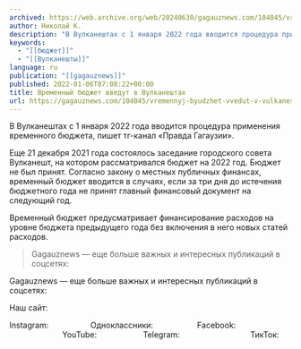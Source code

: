 ```yaml
---
archived: https://web.archive.org/web/20240630/gagauznews.com/104045/vremennyj-byudzhet-vvedut-v-vulkaneshtah.html
author: Николай К.
description: "В Вулканештах с 1 января 2022 года вводится процедура применения временного бюджета, пишет тг-канал «Правда Гагаузии». Еще 21 декабря 2021 года состоялось заседание городского совета Вулканешт, на котором рассматривался бюджет на 2022 год. Бюджет не был принят. Согласно закону о местных публичных финансах, временный бюджет вводится в случаях, если за три дня до истечения бюджетного года не принят главный финансовый документ на следующий год. Временный бюджет предусматривает финансирование расходов на уровне бюджета предыдущего года без включения в него новых статей расходов. Gagauznews — еще больше важных и интересных публикаций в соцсетях: Наш сайт:              Instagram: […]"
keywords:
  - "[[бюджет]]"
  - "[[Вулканешты]]"
language: ru
publication: "[[gagauznews]]"
published: 2022-01-06T07:08:22+00:00
title: Временный бюджет введут в Вулканештах
url: https://gagauznews.com/104045/vremennyj-byudzhet-vvedut-v-vulkaneshtah.html
---
```


В Вулканештах с 1 января 2022 года вводится процедура применения временного бюджета, пишет тг-канал «Правда Гагаузии».

Еще 21 декабря 2021 года состоялось заседание городского совета Вулканешт, на котором рассматривался бюджет на 2022 год. Бюджет не был принят. Согласно закону о местных публичных финансах, временный бюджет вводится в случаях, если за три дня до истечения бюджетного года не принят главный финансовый документ на следующий год.

Временный бюджет предусматривает финансирование расходов на уровне бюджета предыдущего года без включения в него новых статей расходов.



> Gagauznews — еще больше важных и интересных публикаций в соцсетях:

Gagauznews — еще больше важных и интересных публикаций в соцсетях:

Наш сайт:

Instagram:                   Одноклассники:                    Facebook:                                                  YouTube:                     Telegram:                                ТикТок: